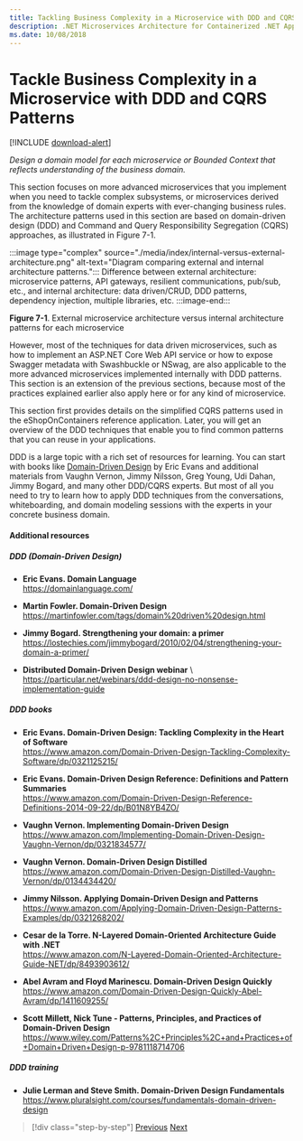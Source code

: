 ```yaml
---
title: Tackling Business Complexity in a Microservice with DDD and CQRS Patterns
description: .NET Microservices Architecture for Containerized .NET Applications | Understand how to tackle complex business scenarios applying DDD and CQRS Patterns
ms.date: 10/08/2018
---
```

# Tackle Business Complexity in a Microservice with DDD and CQRS Patterns

[!INCLUDE [download-alert](../includes/download-alert.md)]

*Design a domain model for each microservice or Bounded Context that reflects understanding of the business domain.*

This section focuses on more advanced microservices that you implement when you need to tackle complex subsystems, or microservices derived from the knowledge of domain experts with ever-changing business rules. The architecture patterns used in this section are based on domain-driven design (DDD) and Command and Query Responsibility Segregation (CQRS) approaches, as illustrated in Figure 7-1.

:::image type="complex" source="./media/index/internal-versus-external-architecture.png" alt-text="Diagram comparing external and internal architecture patterns.":::
Difference between external architecture: microservice patterns, API gateways, resilient communications, pub/sub, etc., and internal architecture: data driven/CRUD, DDD patterns, dependency injection, multiple libraries, etc.
:::image-end:::

**Figure 7-1**. External microservice architecture versus internal architecture patterns for each microservice

However, most of the techniques for data driven microservices, such as how to implement an ASP.NET Core Web API service or how to expose Swagger metadata with Swashbuckle or NSwag, are also applicable to the more advanced microservices implemented internally with DDD patterns. This section is an extension of the previous sections, because most of the practices explained earlier also apply here or for any kind of microservice.

This section first provides details on the simplified CQRS patterns used in the eShopOnContainers reference application. Later, you will get an overview of the DDD techniques that enable you to find common patterns that you can reuse in your applications.

DDD is a large topic with a rich set of resources for learning. You can start with books like [Domain-Driven Design](https://domainlanguage.com/ddd/) by Eric Evans and additional materials from Vaughn Vernon, Jimmy Nilsson, Greg Young, Udi Dahan, Jimmy Bogard, and many other DDD/CQRS experts. But most of all you need to try to learn how to apply DDD techniques from the conversations, whiteboarding, and domain modeling sessions with the experts in your concrete business domain.

#### Additional resources

##### DDD (Domain-Driven Design)

- **Eric Evans. Domain Language** \
  <https://domainlanguage.com/>

- **Martin Fowler. Domain-Driven Design** \
  <https://martinfowler.com/tags/domain%20driven%20design.html>

- **Jimmy Bogard. Strengthening your domain: a primer** \
  <https://lostechies.com/jimmybogard/2010/02/04/strengthening-your-domain-a-primer/>

- **Distributed Domain-Driven Design webinar** \ <https://particular.net/webinars/ddd-design-no-nonsense-implementation-guide>

##### DDD books

- **Eric Evans. Domain-Driven Design: Tackling Complexity in the Heart of Software** \
  <https://www.amazon.com/Domain-Driven-Design-Tackling-Complexity-Software/dp/0321125215/>

- **Eric Evans. Domain-Driven Design Reference: Definitions and Pattern Summaries** \
  <https://www.amazon.com/Domain-Driven-Design-Reference-Definitions-2014-09-22/dp/B01N8YB4ZO/>

- **Vaughn Vernon. Implementing Domain-Driven Design** \
  <https://www.amazon.com/Implementing-Domain-Driven-Design-Vaughn-Vernon/dp/0321834577/>

- **Vaughn Vernon. Domain-Driven Design Distilled** \
  <https://www.amazon.com/Domain-Driven-Design-Distilled-Vaughn-Vernon/dp/0134434420/>

- **Jimmy Nilsson. Applying Domain-Driven Design and Patterns** \
  <https://www.amazon.com/Applying-Domain-Driven-Design-Patterns-Examples/dp/0321268202/>

- **Cesar de la Torre. N-Layered Domain-Oriented Architecture Guide with .NET** \
  <https://www.amazon.com/N-Layered-Domain-Oriented-Architecture-Guide-NET/dp/8493903612/>

- **Abel Avram and Floyd Marinescu. Domain-Driven Design Quickly** \
  <https://www.amazon.com/Domain-Driven-Design-Quickly-Abel-Avram/dp/1411609255/>

- **Scott Millett, Nick Tune - Patterns, Principles, and Practices of Domain-Driven Design** \
  <https://www.wiley.com/Patterns%2C+Principles%2C+and+Practices+of+Domain+Driven+Design-p-9781118714706>

##### DDD training

- **Julie Lerman and Steve Smith. Domain-Driven Design Fundamentals** \
  <https://www.pluralsight.com/courses/fundamentals-domain-driven-design>

>[!div class="step-by-step"]
>[Previous](../multi-container-microservice-net-applications/implement-api-gateways-with-ocelot.md)
>[Next](apply-simplified-microservice-cqrs-ddd-patterns.md)
